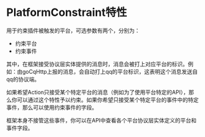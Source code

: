 # PlatformConstraint特性

用于约束插件被触发的平台，可选参数有两个，分别为：

- 约束平台
- 约束事件

其中，在框架接受协议层实体提供的消息时，消息会被打上对应平台的标识。例如：由goCqHttp上报的消息，会自动打上qq的平台标识，这表明这个消息发送自qq的协议端。

如果希望Action只接受某个特定平台的消息（例如为了使用平台特定的API），那么你可以通过这个特性予以约束。如果你希望只接受某个特定平台的事件中的特定事件，那么可以使用约束事件的字段。

框架本身不接管这些事件，你可以在API中查看各个平台协议层实体定义的平台和事件字段。


